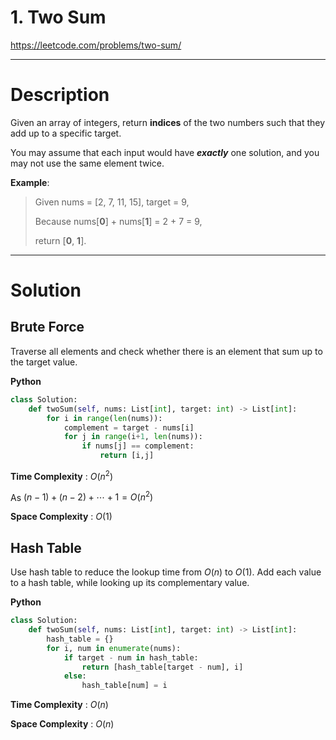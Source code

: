 # 1. Two Sum

https://leetcode.com/problems/two-sum/

---

# Description

Given an array of integers, return **indices** of the two numbers such that they add up to a specific target.

You may assume that each input would have ***exactly*** one solution, and you may not use the same element twice.

**Example**:

> Given nums = [2, 7, 11, 15], target = 9,
> 
> Because nums[**0**] + nums[**1**] = 2 + 7 = 9,
> 
> return [**0**, **1**].

---

# Solution

## Brute Force

Traverse all elements and check whether there is an element that sum up to the target value.

**Python**
```python
class Solution:
    def twoSum(self, nums: List[int], target: int) -> List[int]:
        for i in range(len(nums)):
            complement = target - nums[i]
            for j in range(i+1, len(nums)):
                if nums[j] == complement:
                    return [i,j]
```

**Time Complexity** : $O(n^2)$

As $(n-1) + (n-2) + \cdots + 1 = O(n^2)$

**Space Complexity** : $O(1)$

## Hash Table

Use hash table to reduce the lookup time from $O(n)$ to $O(1)$. Add each value to a hash table, while looking up its complementary value.

**Python**
```python
class Solution:
    def twoSum(self, nums: List[int], target: int) -> List[int]:
        hash_table = {}
        for i, num in enumerate(nums):
            if target - num in hash_table:
                return [hash_table[target - num], i]
            else:
                hash_table[num] = i
```

**Time Complexity** : $O(n)$

**Space Complexity** : $O(n)$